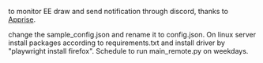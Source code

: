 to monitor EE draw and send notification through discord, thanks to [Apprise](https://github.com/caronc/apprise).

change the sample_config.json and rename it to config.json.
On linux server install packages according to requirements.txt and install driver by "playwright install firefox".
Schedule to run main_remote.py on weekdays.